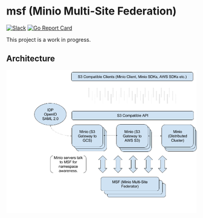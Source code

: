 # msf (Minio Multi-Site Federation)
[![Slack](https://slack.minio.io/slack?type=svg)](https://slack.minio.io) [![Go Report Card](https://goreportcard.com/badge/minio/msf)](https://goreportcard.com/report/minio/msf)

This project is a work in progress.

## Architecture
![SAML](./Architecture.png)